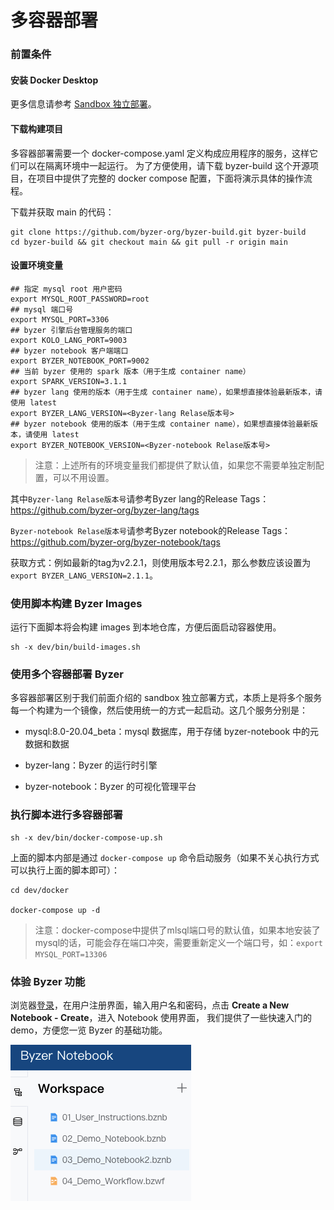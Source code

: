 # 多容器部署

### 前置条件

#### 安装 Docker Desktop

更多信息请参考 [Sandbox 独立部署](/byzer-lang/zh-cn/installation/containerized_deployment/sandbox-standalone.md)。

#### 下载构建项目

多容器部署需要一个 docker-compose.yaml 定义构成应用程序的服务，这样它们可以在隔离环境中一起运行。 为了方便使用，请下载 byzer-build 这个开源项目，在项目中提供了完整的 docker compose 配置，下面将演示具体的操作流程。

下载并获取 main 的代码：

```shell
git clone https://github.com/byzer-org/byzer-build.git byzer-build
cd byzer-build && git checkout main && git pull -r origin main
```

#### 设置环境变量

```
## 指定 mysql root 用户密码
export MYSQL_ROOT_PASSWORD=root
## mysql 端口号
export MYSQL_PORT=3306
## byzer 引擎后台管理服务的端口
export KOLO_LANG_PORT=9003
## byzer notebook 客户端端口
export BYZER_NOTEBOOK_PORT=9002
## 当前 byzer 使用的 spark 版本（用于生成 container name）
export SPARK_VERSION=3.1.1
## byzer lang 使用的版本（用于生成 container name），如果想直接体验最新版本，请使用 latest
export BYZER_LANG_VERSION=<Byzer-lang Relase版本号>
## byzer notebook 使用的版本（用于生成 container name），如果想直接体验最新版本，请使用 latest
export BYZER_NOTEBOOK_VERSION=<Byzer-notebook Relase版本号>
```

> 注意：上述所有的环境变量我们都提供了默认值，如果您不需要单独定制配置，可以不用设置。

其中`Byzer-lang Relase版本号`请参考Byzer lang的Release Tags：https://github.com/byzer-org/byzer-lang/tags

`Byzer-notebook Relase版本号`请参考Byzer notebook的Release Tags：https://github.com/byzer-org/byzer-notebook/tags

获取方式：例如最新的tag为v2.2.1，则使用版本号2.2.1，那么参数应该设置为 `export BYZER_LANG_VERSION=2.1.1`。





### 使用脚本构建 Byzer Images

运行下面脚本将会构建 images 到本地仓库，方便后面启动容器使用。

```
sh -x dev/bin/build-images.sh
```

### 使用多个容器部署 Byzer

多容器部署区别于我们前面介绍的 sandbox 独立部署方式，本质上是将多个服务每一个构建为一个镜像，然后使用统一的方式一起启动。这几个服务分别是：

- mysql:8.0-20.04_beta：mysql 数据库，用于存储 byzer-notebook 中的元数据和数据

- byzer-lang：Byzer 的运行时引擎

- byzer-notebook：Byzer 的可视化管理平台

### 执行脚本进行多容器部署

```
sh -x dev/bin/docker-compose-up.sh
```

上面的脚本内部是通过 `docker-compose up` 命令启动服务（如果不关心执行方式可以执行上面的脚本即可）：

```shell
cd dev/docker

docker-compose up -d
```

> 注意：docker-compose中提供了mlsql端口号的默认值，如果本地安装了mysql的话，可能会存在端口冲突，需要重新定义一个端口号，如：`export MYSQL_PORT=13306`

### 体验 Byzer 功能

浏览器[登录](http://localhost:9002)，在用户注册界面，输入用户名和密码，点击 **Create a New Notebook - Create**，进入 Notebook 使用界面，
我们提供了一些快速入门的 demo，方便您一览 Byzer 的基础功能。

<img src="/byzer-lang/zh-cn/installation/containerized_deployment/images/img.png" alt="Byzer notebook workspace"/>
